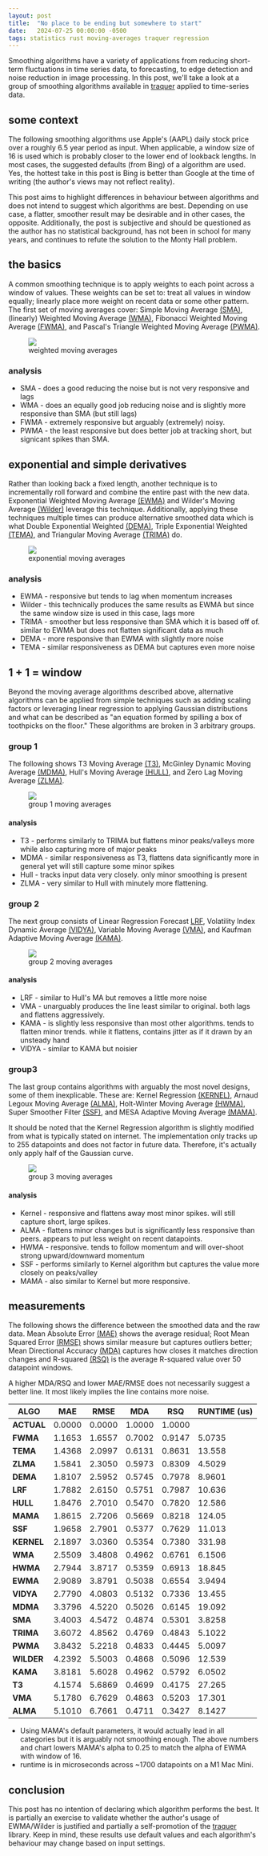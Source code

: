 ```yaml
---
layout: post
title:  "No place to be ending but somewhere to start"
date:   2024-07-25 00:00:00 -0500
tags: statistics rust moving-averages traquer regression
---
```


Smoothing algorithms have a variety of applications from reducing short-term fluctuations in time
series data, to forecasting, to edge detection and noise reduction in image processing. In this
post, we'll take a look at a group of smoothing algorithms available in [traquer](https://crates.io/crates/traquer)
applied to time-series data.

## some context

The following smoothing algorithms use Apple's (AAPL) daily stock price over a roughly 6.5 year
period as input. When applicable, a window size of 16 is used which is probably closer to the
lower end of lookback lengths. In most cases, the suggested defaults (from Bing) of a algorithm are used.
Yes, the hottest take in this post is Bing is better than Google at the time of writing (the
author's views may not reflect reality).

This post aims to highlight differences in behaviour between algorithms and does not intend to
suggest which algorithms are best. Depending on use case, a flatter, smoother result may be
desirable and in other cases, the opposite. Additionally, the post is subjective and should be
questioned as the author has no statistical background, has not been in school for many years,
and continues to refute the solution to the Monty Hall problem.

## the basics

A common smoothing technique is to apply weights to each point across a window of values. These
weights can be set to: treat all values in window equally; linearly place more weight on recent
data or some other pattern. The first set of moving averages cover: Simple Moving Average 
[(SMA)](https://docs.rs/traquer/latest/traquer/smooth/fn.sma.html),
(linearly) Weighted Moving Average [(WMA)](https://docs.rs/traquer/latest/traquer/smooth/fn.wma.html),
Fibonacci Weighted Moving Average [(FWMA)](https://docs.rs/traquer/latest/traquer/smooth/fn.fwma.html),
and Pascal's Triangle Weighted Moving Average [(PWMA)](https://docs.rs/traquer/latest/traquer/smooth/fn.pwma.html).

<figure>
  <img src="{{site.url}}/images/ma_cmp/group1.png"/>
  <figcaption>weighted moving averages</figcaption>
</figure>

### analysis

- SMA - does a good reducing the noise but is not very responsive and lags
- WMA - does an equally good job reducing noise and is slightly more responsive than SMA
        (but still lags)
- FWMA - extremely responsive but arguably (extremely) noisy.
- PWMA - the least responsive but does better job at tracking short, but signicant spikes than SMA.

## exponential and simple derivatives

Rather than looking back a fixed length, another technique is to incrementally roll forward and 
combine the entire past with the new data. Exponential Weighted Moving Average
[(EWMA)](https://docs.rs/traquer/latest/traquer/smooth/fn.ewma.html) and
Wilder's Moving Average [(Wilder)](https://docs.rs/traquer/latest/traquer/smooth/fn.wilder.html)
leverage this technique. Additionally, applying these techniques
multiple times can produce alternative smoothed data which is what Double Exponential Weighted
[(DEMA)](https://docs.rs/traquer/latest/traquer/smooth/fn.dema.html), Triple Exponential Weighted
[(TEMA)](https://docs.rs/traquer/latest/traquer/smooth/fn.tema.html), and Triangular Moving
Average [(TRIMA)](https://docs.rs/traquer/latest/traquer/smooth/fn.trima.html) do.

<figure>
  <img src="{{site.url}}/images/ma_cmp/group2.png"/>
  <figcaption>exponential moving averages</figcaption>
</figure>

### analysis

- EWMA - responsive but tends to lag when momentum increases
- Wilder - this technically produces the same results as EWMA but since the same window size is used
           in this case, lags more
- TRIMA - smoother but less responsive than SMA which it is based off of. similar to EWMA but
          does not flatten significant data as much
- DEMA - more responsive than EWMA with slightly more noise
- TEMA - similar responsiveness as DEMA but captures even more noise

## 1 + 1 = window

Beyond the moving average algorithms described above, alternative algorithms can be applied from simple
techniques such as adding scaling factors or leveraging linear regression to applying Gaussian
distributions and what can be described as "an equation formed by spilling a box of toothpicks
on the floor." These algorithms are broken in 3 arbitrary groups.

### group 1

The following shows T3 Moving Average [(T3)](https://docs.rs/traquer/latest/traquer/smooth/fn.t3.html),
McGinley Dynamic Moving Average [(MDMA)](https://docs.rs/traquer/latest/traquer/smooth/fn.mdma.html),
Hull's Moving Average [(HULL)](https://docs.rs/traquer/latest/traquer/smooth/fn.hull.html),
and Zero Lag Moving Average [(ZLMA)](https://docs.rs/traquer/latest/traquer/smooth/fn.zlma.html).

<figure>
  <img src="{{site.url}}/images/ma_cmp/group3.png"/>
  <figcaption>group 1 moving averages</figcaption>
</figure>

#### analysis

- T3 - performs similarly to TRIMA but flattens minor peaks/valleys more while also capturing
       more of major peaks
- MDMA - similar responsiveness as T3, flattens data significantly more in general yet will still
         capture some minor spikes
- Hull - tracks input data very closely. only minor smoothing is present
- ZLMA - very similar to Hull with minutely more flattening.

### group 2

The next group consists of Linear Regression Forecast
[LRF](https://docs.rs/traquer/latest/traquer/smooth/fn.lrf.html), Volatility Index Dynamic Average
[(VIDYA)](https://docs.rs/traquer/latest/traquer/smooth/fn.vidya.html), Variable Moving Average
[(VMA)](https://docs.rs/traquer/latest/traquer/smooth/fn.vma.html), and Kaufman Adaptive Moving Average
[(KAMA)](https://docs.rs/traquer/latest/traquer/smooth/fn.kama.html).

<figure>
  <img src="{{site.url}}/images/ma_cmp/group4.png"/>
  <figcaption>group 2 moving averages</figcaption>
</figure>

#### analysis

- LRF - similar to Hull's MA but removes a little more noise
- VMA - unarguably produces the line least similar to original. both lags and flattens aggressively.
- KAMA - is slightly less responsive than most other algorithms. tends to flatten minor trends. while
         it flattens, contains jitter as if it drawn by an unsteady hand
- VIDYA - similar to KAMA but noisier


### group3

The last group contains algorithms with arguably the most novel designs, some of them inexplicable.
These are: Kernel Regression [(KERNEL)](https://docs.rs/traquer/latest/traquer/smooth/fn.kernel.html),
Arnaud Legoux Moving Average [(ALMA)](https://docs.rs/traquer/latest/traquer/smooth/fn.alma.html),
Holt-Winter Moving Average [(HWMA)](https://docs.rs/traquer/latest/traquer/smooth/fn.hwma.html),
Super Smoother Filter [(SSF)](https://docs.rs/traquer/latest/traquer/smooth/fn.ssf.html), and
MESA Adaptive Moving Average [(MAMA)](https://docs.rs/traquer/latest/traquer/smooth/fn.mama.html).

It should be noted that the Kernel Regression algorithm is slightly modified from what is typically
stated on internet. The implementation only tracks up to 255 datapoints and does not factor in 
future data. Therefore, it's actually only apply half of the Gaussian curve.

<figure>
  <img src="{{site.url}}/images/ma_cmp/group5.png"/>
  <figcaption>group 3 moving averages</figcaption>
</figure>

#### analysis

- Kernel - responsive and flattens away most minor spikes. will still capture short, large spikes.
- ALMA - flattens minor changes but is significantly less responsive than peers. appears to put less
         weight on recent datapoints.
- HWMA - responsive. tends to follow momentum and will over-shoot strong upward/downward momentum
- SSF - performs similarly to Kernel algorithm but captures the value more closely on peaks/valley
- MAMA - also similar to Kernel but more responsive.


## measurements

The following shows the difference between the smoothed data and the raw data.
Mean Absolute Error [(MAE)](https://docs.rs/traquer/latest/traquer/statistic/regression/fn.mse.html)
shows the average residual; Root Mean Squared Error
[(RMSE)](https://docs.rs/traquer/latest/traquer/statistic/regression/fn.rmse.html)
shows similar measure but captures outliers better; Mean Directional Accuracy
[(MDA)](https://docs.rs/traquer/latest/traquer/statistic/regression/fn.mda.html)
captures how closes it matches direction changes and R-squared
[(RSQ)](https://docs.rs/traquer/latest/traquer/correlation/fn.rsq.html) is the average
R-squared value over 50 datapoint windows.

A higher MDA/RSQ and lower MAE/RMSE does not necessarily suggest a better line. It most
likely implies the line contains more noise.

| **ALGO**   | **MAE** | **RMSE** | **MDA** | **RSQ** | **RUNTIME (us)** |
| ---------- | ------- | -------- | ------- | ------- | ---------------- |
| **ACTUAL** | 0.0000  | 0.0000   | 1.0000  | 1.0000  |                  |
| **FWMA**   | 1.1653  | 1.6557   | 0.7002  | 0.9147  | 5.0735           |
| **TEMA**   | 1.4368  | 2.0997   | 0.6131  | 0.8631  | 13.558           |
| **ZLMA**   | 1.5841  | 2.3050   | 0.5973  | 0.8309  | 4.5029           |
| **DEMA**   | 1.8107  | 2.5952   | 0.5745  | 0.7978  | 8.9601           |
| **LRF**    | 1.7882  | 2.6150   | 0.5751  | 0.7987  | 10.636           |
| **HULL**   | 1.8476  | 2.7010   | 0.5470  | 0.7820  | 12.586           |
| **MAMA**   | 1.8615  | 2.7206   | 0.5669  | 0.8218  | 124.05           |
| **SSF**    | 1.9658  | 2.7901   | 0.5377  | 0.7629  | 11.013           |
| **KERNEL** | 2.1897  | 3.0360   | 0.5354  | 0.7380  | 331.98           |
| **WMA**    | 2.5509  | 3.4808   | 0.4962  | 0.6761  | 6.1506           |
| **HWMA**   | 2.7944  | 3.8717   | 0.5359  | 0.6913  | 18.845           |
| **EWMA**   | 2.9089  | 3.8791   | 0.5038  | 0.6554  | 3.9494           |
| **VIDYA**  | 2.7790  | 4.0803   | 0.5132  | 0.7336  | 13.455           |
| **MDMA**   | 3.3796  | 4.5220   | 0.5026  | 0.6145  | 19.092           |
| **SMA**    | 3.4003  | 4.5472   | 0.4874  | 0.5301  | 3.8258           |
| **TRIMA**  | 3.6072  | 4.8562   | 0.4769  | 0.4843  | 5.1022           |
| **PWMA**   | 3.8432  | 5.2218   | 0.4833  | 0.4445  | 5.0097           |
| **WILDER** | 4.2392  | 5.5003   | 0.4868  | 0.5096  | 12.539           |
| **KAMA**   | 3.8181  | 5.6028   | 0.4962  | 0.5792  | 6.0502           |
| **T3**     | 4.1574  | 5.6869   | 0.4699  | 0.4175  | 27.265           |
| **VMA**    | 5.1780  | 6.7629   | 0.4863  | 0.5203  | 17.301           |
| **ALMA**   | 5.1010  | 6.7661   | 0.4711  | 0.3427  | 8.1427           |

- Using MAMA's default parameters, it would actually lead in all categories but it is arguably not
smoothing enough. The above numbers and chart lowers MAMA's alpha to 0.25 to match the alpha of
EWMA with window of 16.
- runtime is in microseconds across ~1700 datapoints on a M1 Mac Mini.

## conclusion

This post has no intention of declaring which algorithm performs the best. It is partially
an exercise to validate whether the author's usage of EWMA/Wilder is justified and partially
a self-promotion of the [traquer](https://github.com/chungg/traquer) library. Keep in mind,
these results use default values and each algorithm's behaviour may change based on input settings.
